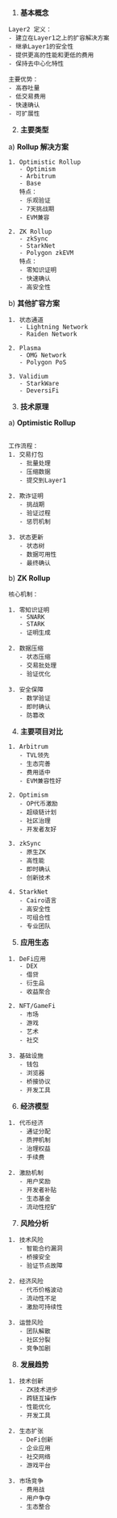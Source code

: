 
1. **基本概念**

```plaintext
Layer2 定义：
- 建立在Layer1之上的扩容解决方案
- 继承Layer1的安全性
- 提供更高的性能和更低的费用
- 保持去中心化特性

主要优势：
- 高吞吐量
- 低交易费用
- 快速确认
- 可扩展性
```
2. **主要类型**

a) **Rollup 解决方案**

```
1. Optimistic Rollup
   - Optimism
   - Arbitrum
   - Base
   特点：
   - 乐观验证
   - 7天挑战期
   - EVM兼容

2. ZK Rollup
   - zkSync
   - StarkNet
   - Polygon zkEVM
   特点：
   - 零知识证明
   - 快速确认
   - 高安全性
```

b) **其他扩容方案**

```
1. 状态通道
   - Lightning Network
   - Raiden Network

2. Plasma
   - OMG Network
   - Polygon PoS

3. Validium
   - StarkWare
   - DeversiFi
```

3. **技术原理**

a) **Optimistic Rollup**
```

工作流程：
1. 交易打包
   - 批量处理
   - 压缩数据
   - 提交到Layer1

2. 欺诈证明
   - 挑战期
   - 验证过程
   - 惩罚机制

3. 状态更新
   - 状态树
   - 数据可用性
   - 最终确认
```
b) **ZK Rollup**
```
核心机制：

1. 零知识证明
   - SNARK
   - STARK
   - 证明生成

2. 数据压缩
   - 状态压缩
   - 交易批处理
   - 验证优化

3. 安全保障
   - 数学验证
   - 即时确认
   - 防篡改
```

4. **主要项目对比**

```plaintext
1. Arbitrum
   - TVL领先
   - 生态完善
   - 费用适中
   - EVM兼容性好

2. Optimism
   - OP代币激励
   - 超级链计划
   - 社区治理
   - 开发者友好

3. zkSync
   - 原生ZK
   - 高性能
   - 即时确认
   - 创新技术

4. StarkNet
   - Cairo语言
   - 高安全性
   - 可组合性
   - 专业团队
```

5. **应用生态**

```plaintext
1. DeFi应用
   - DEX
   - 借贷
   - 衍生品
   - 收益聚合

2. NFT/GameFi
   - 市场
   - 游戏
   - 艺术
   - 社交

3. 基础设施
   - 钱包
   - 浏览器
   - 桥接协议
   - 开发工具
```

6. **经济模型**

```plaintext
1. 代币经济
   - 通证分配
   - 质押机制
   - 治理权益
   - 手续费

2. 激励机制
   - 用户奖励
   - 开发者补贴
   - 生态基金
   - 流动性挖矿
```

7. **风险分析**

```plaintext
1. 技术风险
   - 智能合约漏洞
   - 桥接安全
   - 验证节点故障

2. 经济风险
   - 代币价格波动
   - 流动性不足
   - 激励可持续性

3. 运营风险
   - 团队解散
   - 社区分裂
   - 竞争加剧
```

8. **发展趋势**

```plaintext
1. 技术创新
   - ZK技术进步
   - 跨链互操作
   - 性能优化
   - 开发工具

2. 生态扩张
   - DeFi创新
   - 企业应用
   - 社交网络
   - 游戏平台

3. 市场竞争
   - 费用战
   - 用户争夺
   - 生态整合
```

